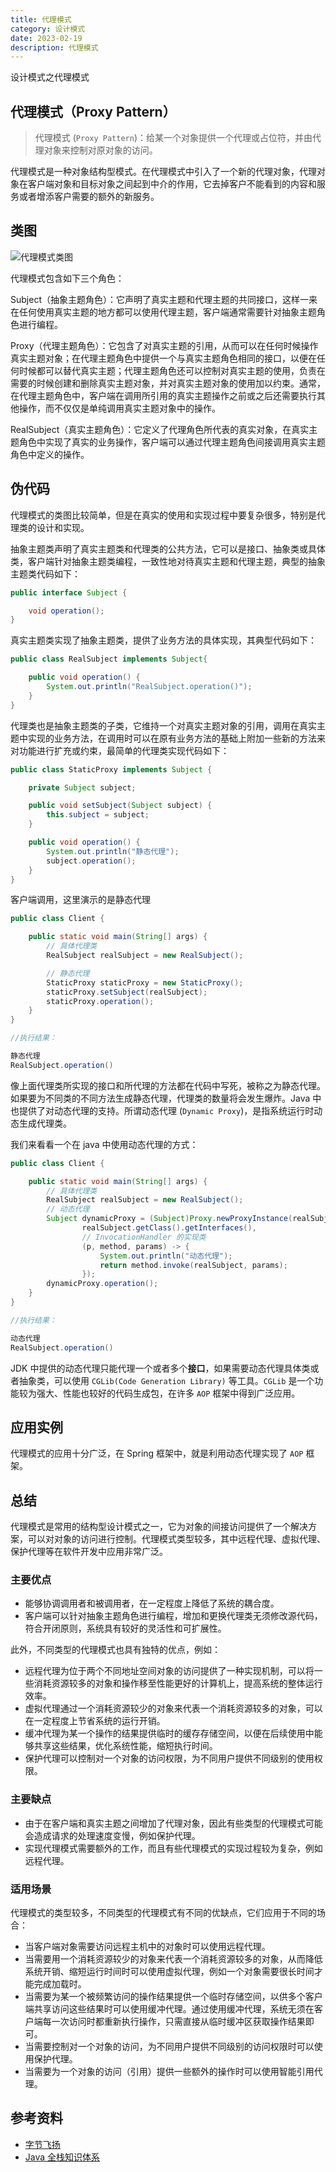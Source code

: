 ```yaml
---
title: 代理模式
category: 设计模式
date: 2023-02-19
description: 代理模式
---
```


设计模式之代理模式
<!-- more -->

## 代理模式（Proxy Pattern）

> 代理模式 (`Proxy Pattern`)：给某一个对象提供一个代理或占位符，并由代理对象来控制对原对象的访问。

代理模式是一种对象结构型模式。在代理模式中引入了一个新的代理对象，代理对象在客户端对象和目标对象之间起到中介的作用，它去掉客户不能看到的内容和服务或者增添客户需要的额外的新服务。

## 类图

![代理模式类图](https://cdn.staticaly.com/gh/AlexChen68/images@master/blog/advance/proxy_pattern.png)

代理模式包含如下三个角色：

Subject（抽象主题角色）：它声明了真实主题和代理主题的共同接口，这样一来在任何使用真实主题的地方都可以使用代理主题，客户端通常需要针对抽象主题角色进行编程。

Proxy（代理主题角色）：它包含了对真实主题的引用，从而可以在任何时候操作真实主题对象；在代理主题角色中提供一个与真实主题角色相同的接口，以便在任何时候都可以替代真实主题；代理主题角色还可以控制对真实主题的使用，负责在需要的时候创建和删除真实主题对象，并对真实主题对象的使用加以约束。通常，在代理主题角色中，客户端在调用所引用的真实主题操作之前或之后还需要执行其他操作，而不仅仅是单纯调用真实主题对象中的操作。

RealSubject（真实主题角色）：它定义了代理角色所代表的真实对象，在真实主题角色中实现了真实的业务操作，客户端可以通过代理主题角色间接调用真实主题角色中定义的操作。

## 伪代码

代理模式的类图比较简单，但是在真实的使用和实现过程中要复杂很多，特别是代理类的设计和实现。

抽象主题类声明了真实主题类和代理类的公共方法，它可以是接口、抽象类或具体类，客户端针对抽象主题类编程，一致性地对待真实主题和代理主题，典型的抽象主题类代码如下：

```java
public interface Subject {

    void operation();
}
```

真实主题类实现了抽象主题类，提供了业务方法的具体实现，其典型代码如下：

```java
public class RealSubject implements Subject{

    public void operation() {
        System.out.println("RealSubject.operation()");
    }
}
```

代理类也是抽象主题类的子类，它维持一个对真实主题对象的引用，调用在真实主题中实现的业务方法，在调用时可以在原有业务方法的基础上附加一些新的方法来对功能进行扩充或约束，最简单的代理类实现代码如下：

```java
public class StaticProxy implements Subject {

    private Subject subject;

    public void setSubject(Subject subject) {
        this.subject = subject;
    }

    public void operation() {
        System.out.println("静态代理");
        subject.operation();
    }
}
```

客户端调用，这里演示的是静态代理

```java
public class Client {

    public static void main(String[] args) {
        // 具体代理类
        RealSubject realSubject = new RealSubject();

        // 静态代理
        StaticProxy staticProxy = new StaticProxy();
        staticProxy.setSubject(realSubject);
        staticProxy.operation();
    }
}

//执行结果：

静态代理
RealSubject.operation()
```

像上面代理类所实现的接口和所代理的方法都在代码中写死，被称之为静态代理。如果要为不同类的不同方法生成静态代理，代理类的数量将会发生爆炸。Java 中也提供了对动态代理的支持。所谓动态代理 (`Dynamic Proxy`)，是指系统运行时动态生成代理类。

我们来看看一个在 java 中使用动态代理的方式：

```java
public class Client {

    public static void main(String[] args) {
        // 具体代理类
        RealSubject realSubject = new RealSubject();
        // 动态代理
        Subject dynamicProxy = (Subject)Proxy.newProxyInstance(realSubject.getClass().getClassLoader(),
                realSubject.getClass().getInterfaces(),
                // InvocationHandler 的实现类
                (p, method, params) -> {
                    System.out.println("动态代理");
                    return method.invoke(realSubject, params);
                });
        dynamicProxy.operation();
    }
}

//执行结果：

动态代理
RealSubject.operation()
```

JDK 中提供的动态代理只能代理一个或者多个**接口**，如果需要动态代理具体类或者抽象类，可以使用 `CGLib(Code Generation Library)` 等工具。`CGLib` 是一个功能较为强大、性能也较好的代码生成包，在许多 `AOP` 框架中得到广泛应用。

## 应用实例

代理模式的应用十分广泛，在 Spring 框架中，就是利用动态代理实现了 `AOP` 框架。

## 总结

代理模式是常用的结构型设计模式之一，它为对象的间接访问提供了一个解决方案，可以对对象的访问进行控制。代理模式类型较多，其中远程代理、虚拟代理、保护代理等在软件开发中应用非常广泛。

### 主要优点

- 能够协调调用者和被调用者，在一定程度上降低了系统的耦合度。
- 客户端可以针对抽象主题角色进行编程，增加和更换代理类无须修改源代码，符合开闭原则，系统具有较好的灵活性和可扩展性。

此外，不同类型的代理模式也具有独特的优点，例如：
- 远程代理为位于两个不同地址空间对象的访问提供了一种实现机制，可以将一些消耗资源较多的对象和操作移至性能更好的计算机上，提高系统的整体运行效率。
- 虚拟代理通过一个消耗资源较少的对象来代表一个消耗资源较多的对象，可以在一定程度上节省系统的运行开销。
- 缓冲代理为某一个操作的结果提供临时的缓存存储空间，以便在后续使用中能够共享这些结果，优化系统性能，缩短执行时间。
- 保护代理可以控制对一个对象的访问权限，为不同用户提供不同级别的使用权限。

### 主要缺点

- 由于在客户端和真实主题之间增加了代理对象，因此有些类型的代理模式可能会造成请求的处理速度变慢，例如保护代理。
- 实现代理模式需要额外的工作，而且有些代理模式的实现过程较为复杂，例如远程代理。

### 适用场景

代理模式的类型较多，不同类型的代理模式有不同的优缺点，它们应用于不同的场合：

- 当客户端对象需要访问远程主机中的对象时可以使用远程代理。
- 当需要用一个消耗资源较少的对象来代表一个消耗资源较多的对象，从而降低系统开销、缩短运行时间时可以使用虚拟代理，例如一个对象需要很长时间才能完成加载时。
- 当需要为某一个被频繁访问的操作结果提供一个临时存储空间，以供多个客户端共享访问这些结果时可以使用缓冲代理。通过使用缓冲代理，系统无须在客户端每一次访问时都重新执行操作，只需直接从临时缓冲区获取操作结果即可。
- 当需要控制对一个对象的访问，为不同用户提供不同级别的访问权限时可以使用保护代理。
- 当需要为一个对象的访问（引用）提供一些额外的操作时可以使用智能引用代理。

## 参考资料

- [字节飞扬](https://bytesfly.github.io/blog/#/DesignPattern/proxy-pattern)
- [Java 全栈知识体系](https://pdai.tech/md/dev-spec/pattern/14_proxy.html)